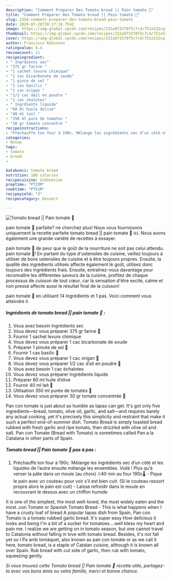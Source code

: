 ```yaml
---
description: "Comment Préparer Des Tomato bread || Pain tomate 🍞"
title: "Comment Préparer Des Tomato bread || Pain tomate 🍞"
slug: 2358-comment-preparer-des-tomato-bread-pain-tomate
date: 2020-07-26T20:17:19.754Z
image: https://img-global.cpcdn.com/recipes/231a973378f5c7c4/751x532cq70/tomato-bread-pain-tomate-🍞-photo-principale-de-la-recette.jpg
thumbnail: https://img-global.cpcdn.com/recipes/231a973378f5c7c4/751x532cq70/tomato-bread-pain-tomate-🍞-photo-principale-de-la-recette.jpg
cover: https://img-global.cpcdn.com/recipes/231a973378f5c7c4/751x532cq70/tomato-bread-pain-tomate-🍞-photo-principale-de-la-recette.jpg
author: Francisco Robinson
ratingvalue: 4.4
reviewcount: 11
recipeingredient:
- " Ingrdients sec"
- "375 gr farine "
- "1 sachet levure chimique"
- "1 cac bicarbonate de soude"
- "1 pince de sel "
- "1 cas basilic "
- "1 cac origan "
- "1/2 cac dail en poudre "
- "1 cac chalotes"
- " Ingrdients liquide"
- "60 ml huile dolive"
- "40 ml lait "
- "350 ml pure de tomates "
- "30 gr tomate concentre "
recipeinstructions:
- "Préchauffe ton four à 190c. Mélange les ingrédients sec d’un côté et les liquides de l’autre ensuite mélange les ensembles. Voilà ! Plus qu’à verser la pâte dans un moule (au choix) ⏱40 min au four 190c🌡 Pique le pain avec un couteau pour voir s’il est bien cuit. (Si le couteau ressort propre alors le pain est cuit)  Laisse refroidir dans le moule en recouvrant le dessus avec un chiffon humide"
categories:
- Resep
tags:
- tomato
- bread
- 

katakunci: tomato bread  
nutrition: 188 calories
recipecuisine: Indonesian
preptime: "PT23M"
cooktime: "PT51M"
recipeyield: "3"
recipecategory: Dessert

---
```



![Tomato bread || Pain tomate 🍞](https://img-global.cpcdn.com/recipes/231a973378f5c7c4/751x532cq70/tomato-bread-pain-tomate-🍞-photo-principale-de-la-recette.jpg)

 pain tomate 🍞 parfaite? ne cherchez plus! Nous vous fournissons uniquement la recette parfaite tomato bread || pain tomate 🍞 ici. Nous avons également une grande variété de recettes à essayer.

 pain tomate 🍞 de peur que le goût de la nourriture ne soit pas celui attendu.  pain tomate 🍞! En partant du type d'ustensiles de cuisine, veillez toujours à utiliser de bons ustensiles de cuisine et à être toujours propres. Ensuite, la qualité des ingrédients utilisés affecte également le goût, utilisez donc toujours des ingrédients frais. Ensuite, entraînez-vous davantage pour reconnaître les différentes saveurs de la cuisine, profitez de chaque processus de cuisson de tout cœur, car la sensation d'être excité, calme et non pressé affecte aussi le résultat final de la cuisson!

<!--inarticleads1-->

 pain tomate 🍞 en utilisant 14 Ingrédients et 1 pas. Voici comment vous atteindre il.

##### Ingrédients de tomato bread || pain tomate 🍞 :

1. Vous avez besoin  Ingrédients sec
1. Vous devez vous préparer 375 gr farine 🌾
1. Fournir 1 sachet levure chimique
1. Vous devez vous préparer 1 cac bicarbonate de soude
1. Préparer 1 pincée de sel 🧂
1. Fournir 1 cas basilic 🌿
1. Vous devez vous préparer 1 cac origan 🌿
1. Vous devez vous préparer 1/2 cac d’ail en poudre 🧄
1. Vous avez besoin 1 cac échalotes
1. Vous devez vous préparer  Ingrédients liquide
1. Préparer 60 ml huile d’olive
1. Fournir 40 ml lait 🥛
1. Utilisation 350 ml purée de tomates 🍅
1. Vous devez vous préparer 30 gr tomate concentrée 🥫


Pan con tomate is just about as humble as tapas can get. It&#39;s got only five ingredients—bread, tomato, olive oil, garlic, and salt—and requires barely any actual cooking, yet it&#39;s precisely this simplicity and restraint that make it such a perfect end-of-summer dish. Tomato Bread is simply toasted bread rubbed with fresh garlic and ripe tomato, then drizzled with olive oil and salt. Pan con Tomate (Bread with Tomato) is sometimes called Pan a la Catalana in other parts of Spain. 

<!--inarticleads2-->

##### Tomato bread || Pain tomate 🍞 pas à pas :

1. Préchauffe ton four à 190c. Mélange les ingrédients sec d’un côté et les liquides de l’autre ensuite mélange les ensembles. Voilà ! Plus qu’à verser la pâte dans un moule (au choix) ⏱40 min au four 190c🌡 - Pique le pain avec un couteau pour voir s’il est bien cuit. (Si le couteau ressort propre alors le pain est cuit)  - Laisse refroidir dans le moule en recouvrant le dessus avec un chiffon humide


It is one of the simplest, the most well-loved, the most widely eaten and the most..con Tomate or Spanish Tomato Bread - This is what happens when I have a crusty loaf of bread A popular tapas dish from Spain, Pan con Tomato is a tomato rubbed garlic bread. It&#39;s super easy How delicious it looks and being I&#39;m a bit of a sucker for tomatoes….well bless my heart and pain me. I realize we are getting on in tomato season, but one cannot travel to Catalonia without falling in love with tomato bread. Besides, it&#39;s not fall yet so I Pa amb tomàquet, also known as pan con tomate or as we call it here, tomato bread, is a staple of Catalan cuisine, although it is known all over Spain. Rub bread with cut side of garlic, then rub with tomato, squeezing gently. 

<!--inarticleads1-->

<p>

</p>

<p>
<i>Si vous trouvez cette Tomato bread || Pain tomate 🍞 recette utile, partagez-la avec vos bons amis ou votre famille, merci et bonne chance.</i>
</p>
